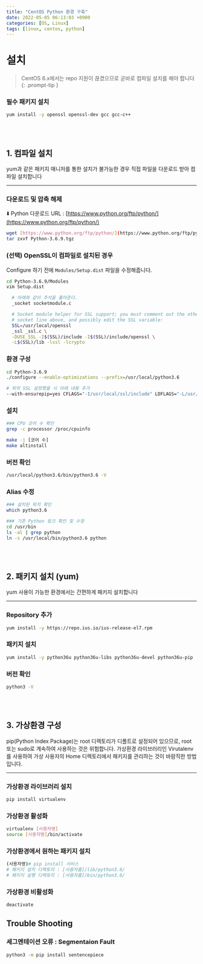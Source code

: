 ```yaml
---
title: "CentOS Python 환경 구축"
date: 2022-05-05 06:13:03 +0900
categories: [OS, Linux]
tags: [linux, centos, python]
---
```


# 설치
> CentOS 6.x에서는 repo 지원이 끊겼으므로 곧바로 컴파일 설치를 해야 합니다
{: .prompt-tip }

### 필수 패키지 설치
```bash
yum install -y openssl openssl-dev gcc gcc-c++
```
<br>
<br>

## 1. 컴파일 설치
yum과 같은 패키지 매니저를 통한 설치가 불가능한 경우 직접 파일을 다운로드 받아 컴파일 설치합니다

---

### 다운로드 및 압축 해제
⬇️ Python 다운로드 URL : [https://www.python.org/ftp/python/](https://www.python.org/ftp/python/)
```bash
wget [https://www.python.org/ftp/python/](https://www.python.org/ftp/python/)3.6.9/Python-3.6.9.tgz
tar zxvf Python-3.6.9.tgz
```

### (선택) OpenSSL이 컴파일로 설치된 경우
Configure 하기 전에 `Modules/Setup.dist` 파일을 수정해줍니다.
```bash
cd Python-3.6.9/Modules
vim Setup.dist

  # 아래와 같이 주석을 풀어준다.
  _socket socketmodule.c

  # Socket module helper for SSL support; you must comment out the other
  # socket line above, and possibly edit the SSL variable:
  SSL=/usr/local/openssl
  _ssl _ssl.c \
  -DUSE_SSL -I$(SSL)/include -I$(SSL)/include/openssl \
  -L$(SSL)/lib -lssl -lcrypto
```

### 환경 구성
```bash
cd Python-3.6.9
./configure --enable-optimizations --prefix=/usr/local/python3.6

# 위의 SSL 설정했을 시 아래 내용 추가
--with-ensurepip=yes CFLAGS="-I/usr/local/ssl/include" LDFLAGS="-L/usr/local/ssl/lib"
```

### 설치
```bash
### CPU 코어 수 확인
grep -c processor /proc/cpuinfo

make -j [코어 수]
make altinstall
```

### 버전 확인
```bash
/usr/local/python3.6/bin/python3.6 -V
```

### Alias 수정
```bash
### 설치된 위치 확인
which python3.6

### 기존 Python 링크 확인 및 수정
cd /usr/bin
ls -al | grep python
ln -s /usr/local/bin/python3.6 python
```
<br>
<br>

## 2. 패키지 설치 (yum)
yum 사용이 가능한 환경에서는 간편하게 패키지 설치합니다

---

### Repository 추가
```bash
yum install -y https://repo.ius.io/ius-release-el7.rpm
```

### 패키지 설치
```bash
yum install -y python36u python36u-libs python36u-devel python36u-pip
```

### 버전 확인
```bash
python3 -V
```
<br>
<br>

## 3. 가상환경 구성
pip(Python Index Package)는 root 디렉토리가 디폴트로 설정되어 있으므로, root 또는 sudo로 계속하여 사용하는 것은 위험합니다. 가상환경 라이브러리인 Virutalenv를 사용하여 가상 사용자의 Home 디렉토리에서 패키지를 관리하는 것이 바람직한 방법입니다.

---

### 가상환경 라이브러리 설치
```bash
pip install virtualenv
```

### 가상환경 활성화
```bash
virtualenv [사용자명]
source [사용자명]/bin/activate
```

### 가상환경에서 원하는 패키지 설치
```bash
(사용자명)# pip install 서비스
# 패키지 설치 디렉토리 : [사용자홈]/lib/python3.6/
# 패키지 실행 디렉토리 : [사용자홈]/bin/python3.6/
```

### 가상환경 비활성화
```bash
deactivate
```

## Trouble Shooting

### 세그멘테이션 오류 : Segmentaion Fault
```bash
python3 -m pip install sentencepiece
```
